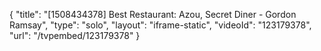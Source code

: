 {
    "title": "[1508434378] Best Restaurant: Azou, Secret Diner - Gordon Ramsay",
    "type": "solo",
    "layout": "iframe-static",
    "videoId": "123179378",
    "url": "\/tvpembed\/123179378"
}